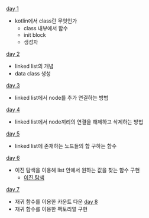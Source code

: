 
[day 1](https://github.com/wjdghks963/algorithm_kotlin/blob/master/week2/01_class.kt)

- kotlin에서 class란 무엇인가
    - class 내부에서 함수
    - init block
    - 생성자

[day 2](https://github.com/wjdghks963/algorithm_kotlin/blob/master/week2/02_linked_list.kt)

- linked list의 개념
- data class 생성

[day 3](https://github.com/wjdghks963/algorithm_kotlin/blob/master/week2/03_add_linked_list.kt)

- linked list에서 node를 추가 연결하는 방법

[day 4](https://github.com/wjdghks963/algorithm_kotlin/blob/master/week2/04_delete_node_linked_list.kt)

- linked list에서 node끼리의 연결을 해제하고 삭제하는 방법

[day 5](https://github.com/wjdghks963/algorithm_kotlin/blob/master/week2/05_get_linked_list_sum.kt)

- linked list에 존재하는 노드들의 합 구하는 함수 

[day 6]()

- 이진 탐색을 이용해 list 안에서 원하는 값을 찾는 함수 구현
  - [이진 탐색](https://ko.wikipedia.org/wiki/%EC%9D%B4%EC%A7%84_%EA%B2%80%EC%83%89_%EC%95%8C%EA%B3%A0%EB%A6%AC%EC%A6%98)

[day 7]()
- 재귀 함수를 이용한 카운트 다운
[day 8]()
- 재귀 함수를 이용한 팩토리얼 구현

